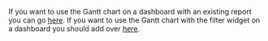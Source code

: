 If you want to use the Gantt chart on a dashboard with an existing report you can go [here](https://daniels-notes.de/posts/2025/custom-gantt-chart).
If you want to use the Gantt chart with the filter widget on a dashboard you should add over [here](https://daniels-notes.de/posts/2025/custom-gantt-chart-with-filters).
